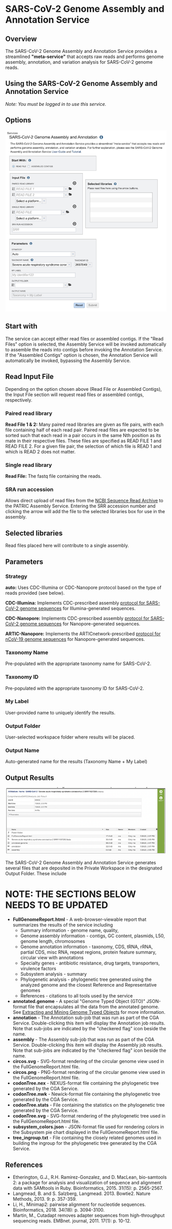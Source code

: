 # SARS-CoV-2 Genome Assembly and Annotation Service

## Overview
The SARS-CoV-2 Genome Assembly and Annotation Service provides a streamlined **"meta-service"** that accepts raw reads and performs genome assembly, annotation, and variation analysis for SARS-CoV-2 genome reads.


## Using the SARS-CoV-2 Genome Assembly and Annotation Service
*Note: You must be logged in to use this service.*

## Options
![Input Form](../images/sars_assembly_annotation_input_form.png)

## Start with
The service can accept either read files or assembled contigs. If the "Read Files" option is selected, the Assembly Service will be invoked automatically to assemble the reads into contigs before invoking the Annotation Service. If the "Assembled Contigs" option is chosen, the Annotation Service will automatically be invoked, bypassing the Assembly Service.

## Read Input File
Depending on the option chosen above (Read File or Assembled Contigs), the Input File section will request read files or assembled contigs, respectively.

### Paired read library
**Read File 1 & 2:**  Many paired read libraries are given as file pairs, with each file containing half of each read pair. Paired read files are expected to be sorted such that each read in a pair occurs in the same Nth position as its mate in their respective files. These files are specified as READ FILE 1 and READ FILE 2. For a given file pair, the selection of which file is READ 1 and which is READ 2 does not matter.

### Single read library
**Read File:** The fastq file containing the reads.

### SRA run accession
Allows direct upload of read files from the [NCBI Sequence Read Archive](https://www.ncbi.nlm.nih.gov/sra) to the PATRIC Assembly Service. Entering the SRR accession number and clicking the arrow will add the file to the selected libraries box for use in the assembly.

## Selected libraries
Read files placed here will contribute to a single assembly.

## Parameters

### Strategy

**auto:** Uses CDC-Illumina or CDC-Nanopore protocol based on the type of reads provided (see below). 
  
**CDC-Illumina:** Implements CDC-prescribed assembly [protocol for SARS-CoV-2 genome sequences](https://github.com/CDCgov/SARS-CoV-2_Sequencing/blob/master/protocols/CDC-Comprehensive/CDC_SARS-CoV-2_Sequencing_200325-2.pdf) for Illumina-generated sequences.


**CDC-Nanopore:** Implements CDC-prescribed assembly [protocol for SARS-CoV-2 genome sequences](https://github.com/CDCgov/SARS-CoV-2_Sequencing/blob/master/protocols/CDC-Comprehensive/CDC_SARS-CoV-2_Sequencing_200325-2.pdf) for Nanopore-generated sequences.


**ARTIC-Nanopore:** Implements the ARTICnetwork-prescribed [protocol for nCoV-19 genome sequences](https://artic.network/ncov-2019/ncov2019-bioinformatics-sop.html) for Nanopore-generated sequences. 

### Taxonomy Name
Pre-populated with the appropriate taxonomy name for SARS-CoV-2. 

### Taxonomy ID
Pre-populated with the appropriate taxonomy ID for SARS-CoV-2.

### My Label
User-provided name to uniquely identify the results.

### Output Folder
User-selected workspace folder where results will be placed.

### Output Name
Auto-generated name for the results (Taxonomy Name + My Label)

## Output Results
![SARS-CoV-2 Output Files](../images/sars-cov-2_service_output_files.png)

The SARS-CoV-2 Genome Assembly and Annotation Service generates several files that are deposited in the Private Workspace in the designated Output Folder. These include

# NOTE: THE SECTIONS BELOW NEEDS TO BE UPDATED

 * **FullGenomeReport.html** - A web-browser-viewable report that summarizes the results of the service including
   * Summary information - genome name, quality,
   * Genome assembly information - contigs, GC content, plasmids, L50, genome length, chromosomes
   * Genome annotation information - taxonomy, CDS, tRNA, rRNA, partial CDS, misc RNA, repeat regions, protein feature summary, circular view with annotations
   * Specialty genes - antibiotic resistance, drug targets, transporters, virulence factors
   * Subsystem analysis - summary
   * Phylogenetic analysis - phylogenetic tree generated using the analyzed genome and the closest Reference and Representative genomes
   * References - citations to all tools used by the service
 * **annotated.genome** - A special "Genome Typed Object (GTO)" JSON-format file that encapsulates all the data from the annotated genome. See [Extracting and Mining Genome Typed Objects](https://docs.patricbrc.org/cli_tutorial/cli_getting_started.html#extracting-and-mining-genome-typed-objects-gtos) for more information.
 * **annotation** - The Annotation sub-job that was run as part of the CGA Service. Double-clicking this item will display the Annotation job results. Note that sub-jobs are indicated by the "checkered flag" icon beside the name.
 * **assembly** - The Assembly sub-job that was run as part of the CGA Service. Double-clicking this item will display the Assembly job results. Note that sub-jobs are indicated by the "checkered flag" icon beside the name.
 * **circos.svg** - SVG-format rendering of the circular genome view used in the FullGenomeReport.html file.
 * **circos.png** - PNG-format rendering of the circular genome view used in the FullGenomeReport.html file.
 * **codonTree.nex** - NEXUS-format file containing the phylogenetic tree generated by the CGA Service.
 * **codonTree.nwk** - Newick-format file containing the phylogenetic tree generated by the CGA Service.
 * **codonTree.stats** - File containing the statistics on the phylogenetic tree generated by the CGA Service.
 * **codonTree.svg** - SVG-format rendering of the phylogenetic tree used in the FullGenomeReport.html file.
 * **subsystem_colors.json** - JSON-format file used for rendering colors in the Subsystem pie chart displayed in the FullGenomeReport.html file.
 * **tree_ingroup.txt** - File containing the closely related genomes used in building the ingroup for the phylogenetic tree generated by the CGA Service.

## References
* Etherington, G.J., R.H. Ramirez-Gonzalez, and D. MacLean, bio-samtools 2: a package for analysis and visualization of sequence and alignment data with SAMtools in Ruby. Bioinformatics, 2015. 31(15): p. 2565-2567.
* Langmead, B. and S. Salzberg, Langmead. 2013. Bowtie2. Nature Methods, 2013. 9: p. 357-359.
* Li, H., Minimap2: pairwise alignment for nucleotide sequences. Bioinformatics, 2018. 34(18): p. 3094-3100.
* Martin, M., Cutadapt removes adapter sequences from high-throughput sequencing reads. EMBnet. journal, 2011. 17(1): p. 10-12.


